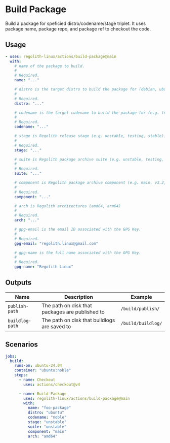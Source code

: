 <!-- AUTO_GENERATE_START -->
# Build Package

Build a package for speficied distro/codename/stage triplet. It uses package
name, package repo, and package ref to checkout the code.
<!-- AUTO_GENERATE_END -->

## Usage

```yaml
- uses: regolith-linux/actions/build-package@main
  with:
    # name of the package to build.
    #
    # Required.
    name: "..."

    # distro is the target distro to build the package for (debian, ubuntu).
    #
    # Required.
    distro: "..."

    # codename is the target codename to build the package for (e.g. focal, bullseye).
    #
    # Required.
    codename: "..."

    # stage is Regolith release stage (e.g. unstable, testing, stable).
    #
    # Required.
    stage: "..."

    # suite is Regolith package archive suite (e.g. unstable, testing, stable).
    #
    # Required.
    suite: "..."

    # component is Regolith package archive component (e.g. main, v3.2, v3.1).
    #
    # Required.
    component: "..."

    # arch is Regolith architectures (amd64, arm64)
    #
    # Required.
    arch: "..."

    # gpg-email is the email ID associated with the GPG Key.
    #
    # Required.
    gpg-email: "regolith.linux@gmail.com"

    # gpg-name is the full name associated with the GPG Key.
    #
    # Required.
    gpg-name: "Regolith Linux"
```

## Outputs

| Name | Description | Example |
|------|-------------|---------|
| `publish-path` | The path on disk that packages are published to | `/build/publish/` |
| `buildlog-path` | The path on disk that buildlogs are saved to | `/build/buildlog/` |

## Scenarios

```yaml
jobs:
  build:
    runs-on: ubuntu-24.04
    container: "ubuntu:noble"
    steps:
      - name: Checkout
        uses: actions/checkout@v4

      - name: Build Package
        uses: regolith-linux/actions/build-package@main
        with:
          name: "foo-package"
          distro: "ubuntu"
          codename: "noble"
          stage: "unstable"
          suite: "unstable"
          component: "main"
          arch: "amd64"
```
